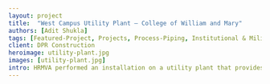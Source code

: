 ```yaml
---
layout: project
title:  "West Campus Utility Plant – College of William and Mary"
authors: [Adit Shukla]
tags: [Featured-Project, Projects, Process-Piping, Institutional & Military]
client: DPR Construction
heroimage: utility-plant.jpg
images: [utility-plant.jpg]
intro: HRMVA performed an installation on a utility plant that provides heating and cooling to a large portion of the campus
---
```

